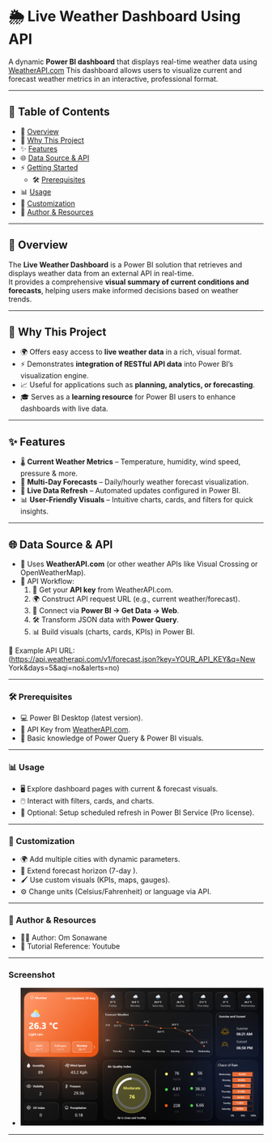 # 🌦️ Live Weather Dashboard Using API  

A dynamic **Power BI dashboard** that displays real-time weather data using [WeatherAPI.com](https://www.weatherapi.com) This dashboard allows users to visualize current and forecast weather metrics in an interactive, professional format.  

--- 
 
## 📑 Table of Contents
- 🔎 [Overview](#overview)    
- 🎯 [Why This Project](#why-this-project)  
- ✨ [Features](#features)  
- 🌐 [Data Source & API](#data-source--api)   
- ⚡ [Getting Started](#getting-started)    
  - 🛠️ [Prerequisites](#prerequisites)   
- 📊 [Usage](#usage)  
- 🎨 [Customization](#customization)
- 👤 [Author & Resources](#author--resources)   



---

## 🔎 Overview  

The **Live Weather Dashboard** is a Power BI solution that retrieves and displays weather data from an external API in real-time.  
It provides a comprehensive **visual summary of current conditions and forecasts**, helping users make informed decisions based on weather trends.  

---

## 🎯 Why This Project  

- 🌍 Offers easy access to **live weather data** in a rich, visual format.  
- ⚡ Demonstrates **integration of RESTful API data** into Power BI’s visualization engine.  
- 📈 Useful for applications such as **planning, analytics, or forecasting**.  
- 🎓 Serves as a **learning resource** for Power BI users to enhance dashboards with live data.  

---

## ✨ Features  

- 🌡️ **Current Weather Metrics** – Temperature, humidity, wind speed, pressure & more.  
- 📅 **Multi-Day Forecasts** – Daily/hourly weather forecast visualization.  
- 🔄 **Live Data Refresh** – Automated updates configured in Power BI.  
- 📊 **User-Friendly Visuals** – Intuitive charts, cards, and filters for quick insights.  

---

## 🌐 Data Source & API  

- 🔑 Uses **WeatherAPI.com** (or other weather APIs like Visual Crossing or OpenWeatherMap).  
- 📡 API Workflow:  
  1. 🔑 Get your **API key** from WeatherAPI.com.  
  2. 🌍 Construct API request URL (e.g., current weather/forecast).  
  3. 🔗 Connect via **Power BI → Get Data → Web**.  
  4. 🛠️ Transform JSON data with **Power Query**.  
  5. 📊 Build visuals (charts, cards, KPIs) in Power BI.  

📌 Example API URL:  
(https://api.weatherapi.com/v1/forecast.json?key=YOUR_API_KEY&q=New York&days=5&aqi=no&alerts=no)

---

### 🛠️ Prerequisites  
- 💻 Power BI Desktop (latest version).  
- 🔑 API Key from [WeatherAPI.com](https://www.weatherapi.com).  
- 📘 Basic knowledge of Power Query & Power BI visuals.

---

### 📊 Usage
- 🖥️ Explore dashboard pages with current & forecast visuals.
- 🖱️ Interact with filters, cards, and charts.
- 📅 Optional: Setup scheduled refresh in Power BI Service (Pro license). 

---

### 🎨 Customization
- 🌍 Add multiple cities with dynamic parameters.
- 📅 Extend forecast horizon (7-day ).
- 🖌️ Use custom visuals (KPIs, maps, gauges).
- ⚙️ Change units (Celsius/Fahrenheit) or language via API.

---

### 👤 Author & Resources
- 👨‍💻 Author: Om Sonawane
- 📖 Tutorial Reference: Youtube

---

### Screenshot

  - ![Alt text](https://github.com/OmSonawane-360/PowerBi-Dashboard-With-Weather-API/blob/main/WeatherAPI_Dashboard.png)


---
